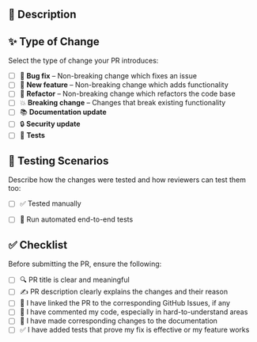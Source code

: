 ## 📝 Description

<!--  
Provide a clear summary of the changes and the context behind them. Describe **what** was changed, **why** it was needed, and **how** the changes address the issue or add value.

If the PR addresses a specific GitHub issue, link it through the 'Development' panel on the side.
This will ensure that the issue is automatically closed after the PR is merged.
Alternatively, include one of the special GitHub keywords in the description, for example:
- Fixes #<issue_number>
- Closes #<issue_number>
-->

## ✨ Type of Change

Select the type of change your PR introduces:

- [ ] 🐞 **Bug fix** – Non-breaking change which fixes an issue
- [ ] 🚀 **New feature** – Non-breaking change which adds functionality
- [ ] 🔨 **Refactor** – Non-breaking change which refactors the code base
- [ ] 💥 **Breaking change** – Changes that break existing functionality
- [ ] 📚 **Documentation update**
- [ ] 🔒 **Security update**
- [ ] 🧪 **Tests**

## 🧪 Testing Scenarios

Describe how the changes were tested and how reviewers can test them too:

- [ ] ✅ Tested manually
- [ ] 🤖 Run automated end-to-end tests


## ✅ Checklist

Before submitting the PR, ensure the following:

- [ ] 🔍 PR title is clear and meaningful
- [ ] ✍️ PR description clearly explains the changes and their reason
- [ ] 📝 I have linked the PR to the corresponding GitHub Issues, if any
- [ ] 💬 I have commented my code, especially in hard-to-understand areas
- [ ] 📄 I have made corresponding changes to the documentation
- [ ] ✅ I have added tests that prove my fix is effective or my feature works
